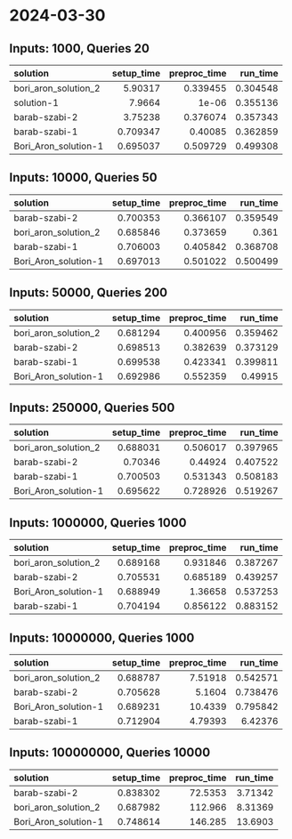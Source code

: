 # 2024-03-30

## Inputs: 1000, Queries 20

| solution             |   setup_time |   preproc_time |   run_time |
|:---------------------|-------------:|---------------:|-----------:|
| bori_aron_solution_2 |     5.90317  |       0.339455 |   0.304548 |
| solution-1           |     7.9664   |       1e-06    |   0.355136 |
| barab-szabi-2        |     3.75238  |       0.376074 |   0.357343 |
| barab-szabi-1        |     0.709347 |       0.40085  |   0.362859 |
| Bori_Aron_solution-1 |     0.695037 |       0.509729 |   0.499308 |

## Inputs: 10000, Queries 50

| solution             |   setup_time |   preproc_time |   run_time |
|:---------------------|-------------:|---------------:|-----------:|
| barab-szabi-2        |     0.700353 |       0.366107 |   0.359549 |
| bori_aron_solution_2 |     0.685846 |       0.373659 |   0.361    |
| barab-szabi-1        |     0.706003 |       0.405842 |   0.368708 |
| Bori_Aron_solution-1 |     0.697013 |       0.501022 |   0.500499 |

## Inputs: 50000, Queries 200

| solution             |   setup_time |   preproc_time |   run_time |
|:---------------------|-------------:|---------------:|-----------:|
| bori_aron_solution_2 |     0.681294 |       0.400956 |   0.359462 |
| barab-szabi-2        |     0.698513 |       0.382639 |   0.373129 |
| barab-szabi-1        |     0.699538 |       0.423341 |   0.399811 |
| Bori_Aron_solution-1 |     0.692986 |       0.552359 |   0.49915  |

## Inputs: 250000, Queries 500

| solution             |   setup_time |   preproc_time |   run_time |
|:---------------------|-------------:|---------------:|-----------:|
| bori_aron_solution_2 |     0.688031 |       0.506017 |   0.397965 |
| barab-szabi-2        |     0.70346  |       0.44924  |   0.407522 |
| barab-szabi-1        |     0.700503 |       0.531343 |   0.508183 |
| Bori_Aron_solution-1 |     0.695622 |       0.728926 |   0.519267 |

## Inputs: 1000000, Queries 1000

| solution             |   setup_time |   preproc_time |   run_time |
|:---------------------|-------------:|---------------:|-----------:|
| bori_aron_solution_2 |     0.689168 |       0.931846 |   0.387267 |
| barab-szabi-2        |     0.705531 |       0.685189 |   0.439257 |
| Bori_Aron_solution-1 |     0.688949 |       1.36658  |   0.537253 |
| barab-szabi-1        |     0.704194 |       0.856122 |   0.883152 |

## Inputs: 10000000, Queries 1000

| solution             |   setup_time |   preproc_time |   run_time |
|:---------------------|-------------:|---------------:|-----------:|
| bori_aron_solution_2 |     0.688787 |        7.51918 |   0.542571 |
| barab-szabi-2        |     0.705628 |        5.1604  |   0.738476 |
| Bori_Aron_solution-1 |     0.689231 |       10.4339  |   0.795842 |
| barab-szabi-1        |     0.712904 |        4.79393 |   6.42376  |

## Inputs: 100000000, Queries 10000

| solution             |   setup_time |   preproc_time |   run_time |
|:---------------------|-------------:|---------------:|-----------:|
| barab-szabi-2        |     0.838302 |        72.5353 |    3.71342 |
| bori_aron_solution_2 |     0.687982 |       112.966  |    8.31369 |
| Bori_Aron_solution-1 |     0.748614 |       146.285  |   13.6903  |
